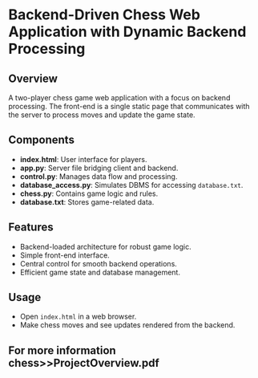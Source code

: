 # Backend-Driven Chess Web Application with Dynamic Backend Processing

## Overview
A two-player chess game web application with a focus on backend processing. The front-end is a single static page that communicates with the server to process moves and update the game state.

## Components
- **index.html**: User interface for players.
- **app.py**: Server file bridging client and backend.
- **control.py**: Manages data flow and processing.
- **database_access.py**: Simulates DBMS for accessing `database.txt`.
- **chess.py**: Contains game logic and rules.
- **database.txt**: Stores game-related data.

## Features
- Backend-loaded architecture for robust game logic.
- Simple front-end interface.
- Central control for smooth backend operations.
- Efficient game state and database management.


## Usage
- Open `index.html` in a web browser.
- Make chess moves and see updates rendered from the backend.

## For more information chess>>ProjectOverview.pdf
